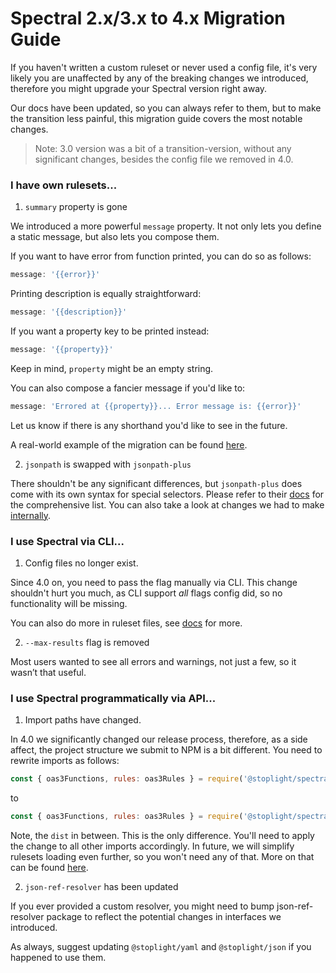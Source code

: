 # Spectral 2.x/3.x to 4.x Migration Guide

If you haven't written a custom ruleset or never used a config file,
it's very likely you are unaffected by any of the breaking changes we introduced,
therefore you might upgrade your Spectral version right away.

Our docs have been updated, so you can always refer to them, but to make the transition less painful,
this migration guide covers the most notable changes.

> Note: 3.0 version was a bit of a transition-version, without any significant changes, besides the config file we removed in 4.0.

### I have own rulesets...

1. `summary` property is gone

We introduced a more powerful `message` property. It not only lets you define a static message, but also lets you compose them.

If you want to have error from function printed, you can do so as follows:

```js
message: '{{error}}'
```

Printing description is equally straightforward:

```js
message: '{{description}}'
```

If you want a property key to be printed instead:

```js
message: '{{property}}'
```

Keep in mind, `property` might be an empty string.

You can also compose a fancier message if you'd like to:

```js
message: 'Errored at {{property}}... Error message is: {{error}}'
```

Let us know if there is any shorthand you'd like to see in the future.

A real-world example of the migration can be found [here](https://github.com/stoplightio/spectral/issues/367).

2. `jsonpath` is swapped with `jsonpath-plus`

There shouldn't be any significant differences, but `jsonpath-plus` does come with its own syntax for special selectors.
Please refer to their [docs](https://github.com/s3u/JSONPath#features) for the comprehensive list. 
You can also take a look at changes we had to make [internally](https://github.com/stoplightio/spectral/pull/347/commits/c79691da636f76c5b0ab5c611779d6be16d32292).

### I use Spectral via CLI...

1. Config files no longer exist.

Since 4.0 on, you need to pass the flag manually via CLI.
This change shouldn't hurt you much, as CLI support *all* flags config did, so no functionality will be missing.

You can also do more in ruleset files, see [docs](https://github.com/stoplightio/spectral/blob/develop/docs/rulesets.md) for more. 

2. `--max-results` flag is removed

Most users wanted to see all errors and warnings, not just a few, so it wasn’t that useful.

### I use Spectral programmatically via API...

1. Import paths have changed.

In 4.0 we significantly changed our release process,
therefore, as a side affect, the project structure we submit to NPM is a bit different.
You need to rewrite imports as follows:

```js
const { oas3Functions, rules: oas3Rules } = require('@stoplight/spectral/rulesets/oas3');
```

to

```js
const { oas3Functions, rules: oas3Rules } = require('@stoplight/spectral/dist/rulesets/oas3');
```

Note, the `dist` in between. This is the only difference. You'll need to apply the change to all other imports accordingly.
In future, we will simplify rulesets loading even further, so you won't need any of that.
More on that can be found [here](https://github.com/stoplightio/spectral/issues/366).

2. `json-ref-resolver` has been updated

If you ever provided a custom resolver, you might need to bump json-ref-resolver package to reflect the potential changes in interfaces we introduced.

As always, suggest updating `@stoplight/yaml` and `@stoplight/json` if you happened to use them.
